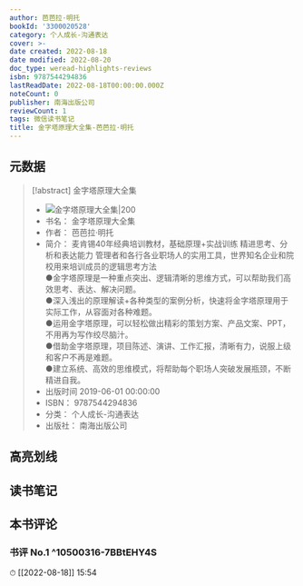 ```yaml
---
author: 芭芭拉·明托
bookId: '3300020528'
category: 个人成长-沟通表达
cover: >-
date created: 2022-08-18
date modified: 2022-08-20
doc_type: weread-highlights-reviews
isbn: 9787544294836
lastReadDate: 2022-08-18T00:00:00.000Z
noteCount: 0
publisher: 南海出版公司
reviewCount: 1
tags: 微信读书笔记
title: 金字塔原理大全集-芭芭拉·明托
---
```


## 元数据

> [!abstract] 金字塔原理大全集
> - ![ 金字塔原理大全集|200](https://weread-1258476243.file.myqcloud.com/weread/cover/28/3300020528/t7_3300020528.jpg)
> - 书名： 金字塔原理大全集
> - 作者： 芭芭拉·明托
> - 简介： 麦肯锡40年经典培训教材，基础原理+实战训练 精进思考、分析和表达能力 管理者和各行各业职场人的实用工具，世界知名企业和院校用来培训成员的逻辑思考方法  
●金字塔原理是一种重点突出、逻辑清晰的思维方式，可以帮助我们高效思考、表达、解决问题。  
●深入浅出的原理解读+各种类型的案例分析，快速将金字塔原理用于实际工作，从容面对各种难题。  
●运用金字塔原理，可以轻松做出精彩的策划方案、产品文案、PPT，不用再为写作绞尽脑汁。  
●借助金字塔原理，项目陈述、演讲、工作汇报，清晰有力，说服上级和客户不再是难题。  
●建立系统、高效的思维模式，将帮助每个职场人突破发展瓶颈，不断精进自我。
> - 出版时间 2019-06-01 00:00:00
> - ISBN： 9787544294836
> - 分类： 个人成长-沟通表达
> - 出版社： 南海出版公司

## 高亮划线

## 读书笔记

## 本书评论

### 书评 No.1 ^10500316-7BBtEHY4S

⏱ [[2022-08-18]] 15:54
